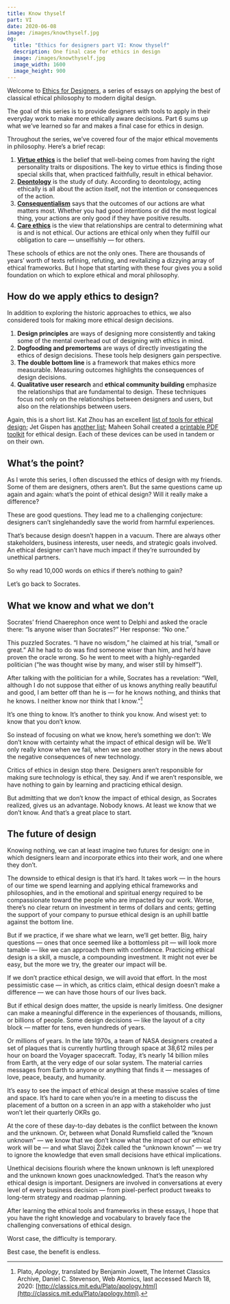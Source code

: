 ```yaml
---
title: Know thyself
part: VI
date: 2020-06-08
image: /images/knowthyself.jpg
og:
  title: "Ethics for designers part VI: Know thyself"
  description: One final case for ethics in design
  image: /images/knowthyself.jpg
  image_width: 1600
  image_height: 900
---
```


<div class="c--bg-gray-1 l--pad-s ethics--intro">

Welcome to <a href="/ethics">Ethics for Designers</a>, a series of essays on applying the best of classical ethical philosophy to modern digital design.

The goal of this series is to provide designers with tools to apply in their everyday work to make more ethically aware decisions. Part 6 sums up what we’ve learned so far and makes a final case for ethics in design.
</div>

<div class="ethics--initial-graf">

Throughout the series, we’ve covered four of the major ethical movements in philosophy. Here’s a brief recap:

</div>

1. **[Virtue ethics](/ethics/virtue-ethics)** is the belief that well-being comes from having the right personality traits or dispositions. The key to virtue ethics is finding those special skills that, when practiced faithfully, result in ethical behavior.
2. **[Deontology](/ethics/deontology)** is the study of duty. According to deontology, acting ethically is all about the action itself, not the intention or consequences of the action.
3. **[Consequentialism](/ethics/consequentialism)** says that the outcomes of our actions are what matters most. Whether you had good intentions or did the most logical thing, your actions are only good if they have positive results.
4. **[Care ethics](/ethics/care-ethics)** is the view that relationships are central to determining what is and is not ethical. Our actions are ethical only when they fulfill our obligation to care — unselfishly — for others.

These schools of ethics are not the only ones. There are thousands of years’ worth of texts refining, refuting, and revitalizing a dizzying array of ethical frameworks. But I hope that starting with these four gives you a solid foundation on which to explore ethical and moral philosophy.


## How do we apply ethics to design?

In addition to exploring the historic approaches to ethics, we also considered tools for making more ethical design decisions.



1. **Design principles** are ways of designing more consistently and taking some of the mental overhead out of designing with ethics in mind.
2. **Dogfooding **and** premortems** are ways of directly investigating the ethics of design decisions. These tools help designers gain perspective.
3. **The double bottom line** is a framework that makes ethics more measurable. Measuring outcomes highlights the consequences of design decisions.
4. **Qualitative user research** and **ethical community building** emphasize the relationships that are fundamental to design. These techniques focus not only on the relationships between designers and users, but also on the relationships between users.

Again, this is a short list. Kat Zhou has an excellent [list of tools for ethical design](https://www.designethically.com/toolkit); Jet Gispen has [another list](https://www.ethicsfordesigners.com/tools-1); Maheen Sohail created a [printable PDF toolkit](https://drive.google.com/file/d/0B_BduP_zkbNWZWVRSkpxNGtTRG8/view) for ethical design. Each of these devices can be used in tandem or on their own.


## What’s the point?

As I wrote this series, I often discussed the ethics of design with my friends. Some of them are designers, others aren’t. But the same questions came up again and again: what’s the point of ethical design? Will it really make a difference?

These are good questions. They lead me to a challenging conjecture: designers can’t singlehandedly save the world from harmful experiences. 

That’s because design doesn’t happen in a vacuum. There are always other stakeholders, business interests, user needs, and strategic goals involved. An ethical designer can’t have much impact if they’re surrounded by unethical partners.

So why read 10,000 words on ethics if there’s nothing to gain?

Let’s go back to Socrates.


## What we know and what we don’t

Socrates’ friend Chaerephon once went to Delphi and asked the oracle there: “Is anyone wiser than Socrates?” Her response: “No one.”

This puzzled Socrates. “I have no wisdom,” he claimed at his trial, “small or great.” All he had to do was find someone wiser than him, and he’d have proven the oracle wrong. So he went to meet with a highly-regarded politician (“he was thought wise by many, and wiser still by himself”).

After talking with the politician for a while, Socrates has a revelation: “Well, although I do not suppose that either of us knows anything really beautiful and good, I am better off than he is — for he knows nothing, and thinks that he knows. I neither know nor think that I know.”[^1]

It’s one thing to know. It’s another to think you know. And wisest yet: to know that you don’t know.

So instead of focusing on what we know, here’s something we don’t: We don’t know with certainty what the impact of ethical design will be. We’ll only really know when we fail, when we see another story in the news about the negative consequences of new technology.

Critics of ethics in design stop there. Designers aren’t responsible for making sure technology is ethical, they say. And if we aren’t responsible, we have nothing to gain by learning and practicing ethical design.

But admitting that we don’t know the impact of ethical design, as Socrates realized, gives us an advantage. Nobody knows. At least we know that we don’t know. And that’s a great place to start.


## The future of design

Knowing nothing, we can at least imagine two futures for design: one in which designers learn and incorporate ethics into their work, and one where they don’t.

The downside to ethical design is that it’s hard. It takes work — in the hours of our time we spend learning and applying ethical frameworks and philosophies, and in the emotional and spiritual energy required to be compassionate toward the people who are impacted by our work. Worse, there’s no clear return on investment in terms of dollars and cents; getting the support of your company to pursue ethical design is an uphill battle against the bottom line.

But if we practice, if we share what we learn, we’ll get better. Big, hairy questions — ones that once seemed like a bottomless pit — will look more tamable — like we can approach them with confidence. Practicing ethical design is a skill, a muscle, a compounding investment. It might not ever be easy, but the more we try, the greater our impact will be.

If we don’t practice ethical design, we will avoid that effort. In the most pessimistic case — in which, as critics claim, ethical design doesn’t make a difference — we can have those hours of our lives back.

But if ethical design does matter, the upside is nearly limitless. One designer can make a meaningful difference in the experiences of thousands, millions, or billions of people. Some design decisions — like the layout of a city block — matter for tens, even hundreds of years. 

Or millions of years. In the late 1970s, a team of NASA designers created a set of plaques that is currently hurtling through space at 38,612 miles per hour on board the Voyager spacecraft. Today, it’s nearly 14 billion miles from Earth, at the very edge of our solar system. The material carries messages from Earth to anyone or anything that finds it — messages of love, peace, beauty, and humanity.

It’s easy to see the impact of ethical design at these massive scales of time and space. It’s hard to care when you’re in a meeting to discuss the placement of a button on a screen in an app with a stakeholder who just won’t let their quarterly OKRs go.

At the core of these day-to-day debates is the conflict between the known and the unknown. Or, between what Donald Rumsfield called the “known unknown” — we know that we don’t know what the impact of our ethical work will be — and what Slavoj Žižek called the “unknown known” — we try to ignore the knowledge that even small decisions have ethical implications.

Unethical decisions flourish where the known unknown is left unexplored and the unknown known goes unacknowledged. That’s the reason why ethical design is important. Designers are involved in conversations at every level of every business decision — from pixel-perfect product tweaks to long-term strategy and roadmap planning.

After learning the ethical tools and frameworks in these essays, I hope that you have the right knowledge and vocabulary to bravely face the challenging conversations of ethical design.

Worst case, the difficulty is temporary. 

Best case, the benefit is endless.

[^1]: Plato, _Apology_, translated by Benjamin Jowett, The Internet Classics Archive, Daniel C. Stevenson, Web Atomics, last accessed March 18, 2020: [http://classics.mit.edu/Plato/apology.html](http://classics.mit.edu/Plato/apology.html).